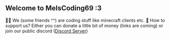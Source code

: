## Welcome to MeIsCoding69 :3

🙋‍♀️ We (some friends ^^) are coding stuff like minecraft clients etc.
🌈 How to support us? Either you can donate a little bit of money (links are coming) or join our public discord ([Discord Server](https://discord.gg/Msd62FzBB3 "Join our Discord"))



<!--

**Here are some ideas to get you started:**

🙋‍♀️ A short introduction - what is your organization all about?
🌈 Contribution guidelines - how can the community get involved?
👩‍💻 Useful resources - where can the community find your docs? Is there anything else the community should know?
🍿 Fun facts - what does your team eat for breakfast?
🧙 Remember, you can do mighty things with the power of [Markdown](https://docs.github.com/github/writing-on-github/getting-started-with-writing-and-formatting-on-github/basic-writing-and-formatting-syntax)
-->
